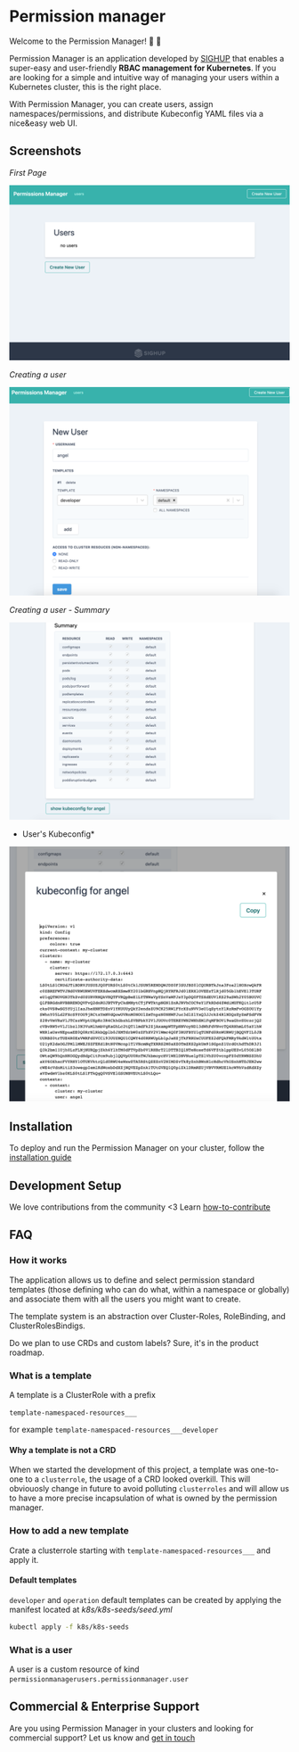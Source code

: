 # Permission manager

Welcome to the Permission Manager! :tada: :tada:  

Permission Manager is an application developed by [SIGHUP](https://sighup.io) that enables a super-easy and user-friendly **RBAC management for Kubernetes**. If you are looking for a simple and intuitive way of managing your users within a Kubernetes cluster, this is the right place.

With Permission Manager, you can create users, assign namespaces/permissions, and distribute Kubeconfig YAML files via a nice&easy web UI.

## Screenshots

*First Page*

![First Page](docs/assets/first-page.png)

*Creating a user*

![Creating a user](docs/assets/create-user.png)

*Creating a user - Summary*

![Create user Sumary](docs/assets/create-user-summary.png)

* User's Kubeconfig*

![User's Kubeconfig](docs/assets/users-kubeconfig.png)

## Installation

To deploy and run the Permission Manager on your cluster, follow the [installation guide](docs/installation.md)

## Development Setup

We love contributions from the community <3
Learn [how-to-contribute](docs/how-to-contribute.md)

## FAQ

### How it works

The application allows us to define and select permission standard templates (those defining who can do what, within a namespace or globally) and associate them with all the users you might want to create.

The template system is an abstraction over Cluster-Roles, RoleBinding, and ClusterRolesBindigs.

Do we plan to use CRDs and custom labels? Sure, it's in the product roadmap.

### What is a template

A template is a ClusterRole with a prefix

`template-namespaced-resources___`

for example
`template-namespaced-resources___developer`

#### Why a template is not a CRD

When we started the development of this project, a template was one-to-one to a `clusterrole`, the usage of a CRD looked overkill. This will obviouosly change in future to avoid polluting `clusterroles` and will allow us to have a more precise incapsulation of what is owned by the permission manager.

### How to add a new template

Crate a clusterrole starting with `template-namespaced-resources___` and apply it.

#### Default templates

`developer` and `operation` default templates can be created by applying the manifest located at _k8s/k8s-seeds/seed.yml_

```sh
kubectl apply -f k8s/k8s-seeds
```

### What is a user

A user is a custom resource of kind `permissionmanagerusers.permissionmanager.user`

## Commercial & Enterprise Support

Are you using Permission Manager in your clusters and looking for commercial support? Let us know and [get in touch](mailto:sales@sighup.io)
